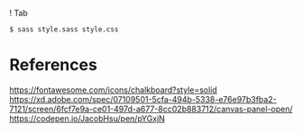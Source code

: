 ! Tab



`$ sass style.sass style.css`


# References

https://fontawesome.com/icons/chalkboard?style=solid 
https://xd.adobe.com/spec/07109501-5cfa-494b-5338-e76e97b3fba2-7121/screen/6fcf7e9a-ce01-497d-a677-8cc02b883712/canvas-panel-open/
https://codepen.io/JacobHsu/pen/pYGxjN